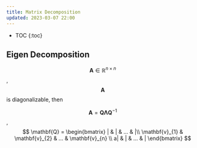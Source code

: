 ```yaml
---
title: Matrix Decomposition 
updated: 2023-03-07 22:00
---
```




* TOC
{:toc}

## Eigen Decomposition

$$ \mathbf{A} \in \mathbb{R}^{n \times n}$$, $$\mathbf{A}$$ is diagonalizable, then 

$$ \mathbf{A}= \mathbf{Q}\mathbf{\Lambda}\mathbf{Q}^{-1}$$, $$ \mathbf{Q} = \begin{bmatrix}
| & | & ...  & |\\
\mathbf{v}_{1} & \mathbf{v}_{2}  & ... & \mathbf{v}_{n}  \\ 
a| & | & ... & |
\end{bmatrix} $$ 